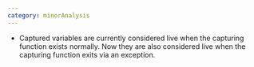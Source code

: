 ```yaml
---
category: minorAnalysis
---
```

* Captured variables are currently considered live when the capturing function exists normally. Now they are also considered live when the capturing function exits via an exception.